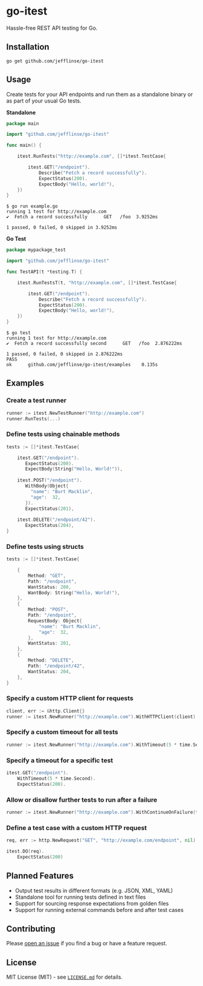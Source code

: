 # go-itest

Hassle-free REST API testing for Go.

## Installation

    go get github.com/jefflinse/go-itest

## Usage

Create tests for your API endpoints and run them as a standalone binary or as part of your usual Go tests.

**Standalone**

```go
package main

import "github.com/jefflinse/go-itest"

func main() {

    itest.RunTests("http://example.com", []*itest.TestCase{

        itest.GET("/endpoint").
            Describe("Fetch a record successfully").
            ExpectStatus(200).
            ExpectBody("Hello, world!"),
    })
}
```

    $ go run example.go
    running 1 test for http://example.com
    ✔  Fetch a record successfully      GET   /foo  3.9252ms

    1 passed, 0 failed, 0 skipped in 3.9252ms

**Go Test**

```go
package mypackage_test

import "github.com/jefflinse/go-itest"

func TestAPI(t *testing.T) {

    itest.RunTestsT(t, "http://example.com", []*itest.TestCase{

        itest.GET("/endpoint").
            Describe("Fetch a record successfully").
            ExpectStatus(200).
            ExpectBody("Hello, world!"),
    })
}
```

    $ go test
    running 1 test for http://example.com
    ✔  Fetch a record successfully second      GET   /foo  2.876222ms
    
    1 passed, 0 failed, 0 skipped in 2.876222ms
    PASS
    ok      github.com/jefflinse/go-itest/examples    0.135s

## Examples

### Create a test runner

```go
runner := itest.NewTestRunner("http://example.com")
runner.RunTests(...)
```

### Define tests using chainable methods

```go
tests := []*itest.TestCase{

    itest.GET("/endpoint").
       ExpectStatus(200).
       ExpectBody(String("Hello, World!")),
    
    itest.POST("/endpoint").
       WithBody(Object{
         "name": "Burt Macklin",
         "age":  32,
       }).
       ExpectStatus(201),
    
    itest.DELETE("/endpoint/42").
       ExpectStatus(204),
}
```

### Define tests using structs

```go
tests := []*itest.TestCase{

    {
        Method: "GET",
        Path: "/endpoint",
        WantStatus: 200,
        WantBody: String("Hello, World!"),
    },
    {
        Method: "POST",
        Path: "/endpoint",
        RequestBody: Object{
            "name": "Burt Macklin",
            "age":  32,
        },
        WantStatus: 201,
    },
    {
        Method: "DELETE",
        Path: "/endpoint/42",
        WantStatus: 204,
    },
}
```

### Specify a custom HTTP client for requests

```go
client, err := &http.Client{}
runner := itest.NewRunner("http://example.com").WithHTTPClient(client)
```

### Specify a custom timeout for all tests

```go
runner := itest.NewRunner("http://example.com").WithTimeout(5 * time.Second)
```

### Specify a timeout for a specific test

```go
itest.GET("/endpoint").
    WithTimeout(5 * time.Second).
    ExpectStatus(200).
```

### Allow or disallow further tests to run after a failure

```go
runner := itest.NewRunner("http://example.com").WithContinueOnFailure(true)
```

### Define a test case with a custom HTTP request

```go
req, err := http.NewRequest("GET", "http://example.com/endpoint", nil)

itest.DO(req).
    ExpectStatus(200)
```

## Planned Features

- Output test results in different formats (e.g. JSON, XML, YAML)
- Standalone tool for running tests defined in text files
- Support for sourcing response expectations from golden files
- Support for running external commands before and after test cases

## Contributing

Please [open an issue](https://github.com/jefflinse/go-itest/issues) if you find a bug or have a feature request.

## License

MIT License (MIT) - see [`LICENSE.md`](https://github.com/jefflinse/go-itest/blob/master/LICENSE.md) for details.
